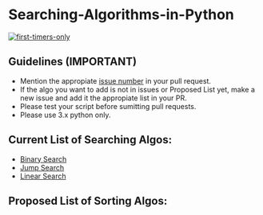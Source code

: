 # Searching-Algorithms-in-Python

[![first-timers-only](https://img.shields.io/badge/first--timers--only-friendly-blue.svg?style=flat-square)](https://www.firsttimersonly.com/)

## Guidelines (IMPORTANT)
- Mention the appropiate [issue number](https://help.github.com/en/articles/autolinked-references-and-urls#issues-and-pull-requests) in your pull request.
- If the algo you want to add is not in issues or Proposed List yet, make a new issue and add it the appropiate list in your PR.
- Please test your script before sumitting pull requests.
- Please use 3.x python only.

## Current List of Searching Algos:
- [Binary Search](https://github.com/Zircoz/Searching-Algos-in-Python/blob/master/Binary_Search.py)
- [Jump Search](https://github.com/Zircoz/Searching-Algos-in-Python/blob/master/Jump_Search.py)
- [Linear Search](https://github.com/Zircoz/Searching-Algos-in-Python/blob/master/Linear_Search.py)

## Proposed List of Sorting Algos:

